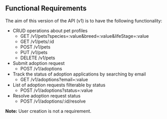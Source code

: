 ## Functional Requirements

The aim of this version of the API (v1) is to have the following functionality:
* CRUD operations about pet profiles
    * GET /v1/pets?species=:value&breed=:value&lifeStage=:value
    * GET /v1/pets/:id
    * POST /v1/pets
    * PUT /v1/pets
    * DELETE /v1/pets
* Submit adoption request
    * POST /v1/adoptions
* Track the status of adoption applications by searching by email
    * GET /v1/adoptions?email=:value
* List of adoption requests filterable by status
    * POST /v1/adoptions?status=:value
* Resolve adoption request status
    * POST /v1/adoptions/:id/resolve

**Note:** User creation is not a requirement.